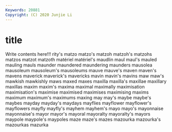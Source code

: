 ```yaml
---
Keywords: 20881
Copyright: (C) 2020 Junjie Li
---
```


# title

Write contents here!!!
rity's 
matzo 
matzo's
matzoh 
matzoh's 
matzohs 
matzos 
matzot 
matzoth 
matériel 
matériel's 
maudlin 
maul
maul's 
mauled 
mauling 
mauls 
maunder 
maundered 
maundering 
maunders 
mausolea 
mausoleum
mausoleum's 
mausoleums 
mauve 
mauve's 
maven 
maven's 
mavens 
maverick 
maverick's 
mavericks
mavin 
mavin's 
mavins 
maw 
maw's 
mawkish 
mawkishly 
maws 
maxed 
maxes
maxilla 
maxilla's 
maxillae 
maxillary 
maxillas 
maxim 
maxim's 
maxima 
maximal 
maximally
maximisation 
maximisation's 
maximise 
maximised 
maximises 
maximising 
maxims 
maximum 
maximum's 
maximums
maxing 
may 
may's 
maybe 
maybe's 
maybes 
mayday 
mayday's 
maydays 
mayflies
mayflower 
mayflower's 
mayflowers 
mayfly 
mayfly's 
mayhem 
mayhem's 
mayo 
mayo's 
mayonnaise
mayonnaise's 
mayor 
mayor's 
mayoral 
mayoralty 
mayoralty's 
mayors 
maypole 
maypole's 
maypoles
maze 
maze's 
mazes 
mazourka 
mazourka's 
mazourkas 
mazurka 
